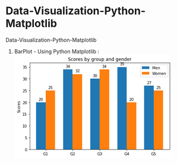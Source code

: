 # Data-Visualization-Python-Matplotlib
Data-Visualization-Python-Matplotlib


1. BarPlot - Using Python Matplotlib : 
![Image of BarPlot](https://github.com/nemishzalavadiya/Data-Visualization-Python-Matplotlib/blob/master/Bar_Plot/BarPlot_Matplotlib.png)
